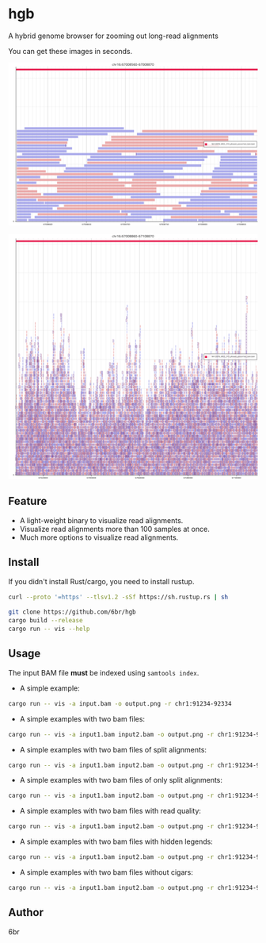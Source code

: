# hgb

A hybrid genome browser for zooming out long-read alignments

You can get these images in seconds.

![alignments](fig/alignments.png)

![large](fig/large.png)

## Feature

* A light-weight binary to visualize read alignments.
* Visualize read alignments more than 100 samples at once.
* Much more options to visualize read alignments.

## Install

If you didn't install Rust/cargo, you need to install rustup.

```bash
curl --proto '=https' --tlsv1.2 -sSf https://sh.rustup.rs | sh
```

```bash
git clone https://github.com/6br/hgb
cargo build --release
cargo run -- vis --help
```

## Usage

The input BAM file **must** be indexed using `samtools index`.

* A simple example:

```bash
cargo run -- vis -a input.bam -o output.png -r chr1:91234-92334
```

* A simple examples with two bam files:

```bash
cargo run -- vis -a input1.bam input2.bam -o output.png -r chr1:91234-92334
```

* A simple examples with two bam files of split alignments:

```bash
cargo run -- vis -a input1.bam input2.bam -o output.png -r chr1:91234-92334 -s
```

* A simple examples with two bam files of only split alignments:

```bash
cargo run -- vis -a input1.bam input2.bam -o output.png -r chr1:91234-92334 -s -u
```

* A simple examples with two bam files with read quality:

```bash
cargo run -- vis -a input1.bam input2.bam -o output.png -r chr1:91234-92334 -q
```

* A simple examples with two bam files with hidden legends:

```bash
cargo run -- vis -a input1.bam input2.bam -o output.png -r chr1:91234-92334 -l
```

* A simple examples with two bam files without cigars:

```bash
cargo run -- vis -a input1.bam input2.bam -o output.png -r chr1:91234-92334 -n -I
```

## Author

6br

